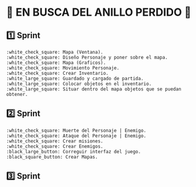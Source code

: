 #  :ring: EN BUSCA DEL ANILLO PERDIDO :ring:
## :one: Sprint
    :white_check_square: Mapa (Ventana).
    :white_check_square: Diseño Personaje y poner sobre el mapa.
    :white_check_square: Mapa (Graficos).
    :white_check_square: Movimiento Personaje.
    :white_check_square: Crear Inventario.
    :white_large_square: Guardado y cargado de partida.
    :white_large_square: Colocar objetos en el inventario.
    :white_large_square: Situar dentro del mapa objetos que se puedan obtener.
## :two: Sprint
    :white_check_square: Muerte del Personaje | Enemigo.
    :white_check_square: Ataque del Personaje | Enemigo.
    :white_check_square: Crear misiones.
    :white_check_square: Crear Enemigos.
    :black_large_button: Correguir interfaz del juego.
    :black_square_button: Crear Mapas.
## :three: Sprint
